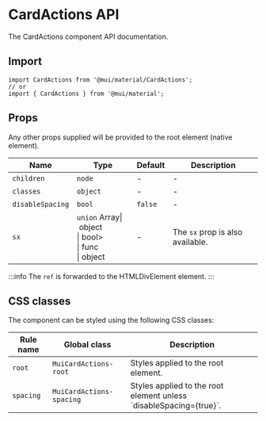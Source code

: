 # CardActions API

The CardActions component API documentation.

## Import

```
import CardActions from '@mui/material/CardActions';
// or
import { CardActions } from '@mui/material';
```

## Props

Any other props supplied will be provided to the root element (native element).

| Name | Type | Default | Description |
| --- | --- | --- | --- |
| `children` | `node` | - | - |
| `classes` | `object` | - | - |
| `disableSpacing` | `bool` | `false` | - |
| `sx` | `union` Array\| object<br>\| bool><br>\| func<br>\| object | - | The `sx` prop is also available. |

:::info
The `ref` is forwarded to the HTMLDivElement element.
:::

## CSS classes

The component can be styled using the following CSS classes:

| Rule name | Global class | Description |
| --- | --- | --- |
| `root` | `MuiCardActions-root` | Styles applied to the root element. |
| `spacing` | `MuiCardActions-spacing` | Styles applied to the root element unless \`disableSpacing={true}\`. |